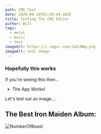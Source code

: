 ```yaml
---
path: CMS_Test
date: 2020-06-19T01:58:44.489Z
title: Testing The CMS Editor
author: Will
tags:
  - metal
  - music
  - test
imageUrl: https://i.imgur.com/Ja8iNNg.png
imageAlt: test image
---
```

### Hopefully this works

If you're seeing this then...
* The App Works!

Let's test out an image....

## The Best Iron Maiden Album:
![NumberOfBeast](https://images-na.ssl-images-amazon.com/images/I/812%2BRTcstSL._AC_UX679_.jpg)